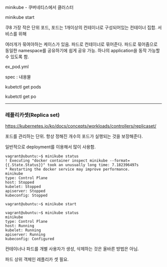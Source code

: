 minikube - 쿠버네티스에서 클러스터

minikube start

쿠8 가장 작은 단위 포드, 포드는 1개이상의 컨테이너로 구성되어있는 컨테이너 집합. 서비스를 위해

여러개가 묶여야하는 케이스가 있음. 파드로 컨테이너로 묶어준다. 파드로 묶어줌으로 동일한 namespace를 공유하기에 쉽게 공유 가능. 하나의 application을 동작 가능할 수 있도록 함.



ex_pod.yml

spec : 내용물



kubetctl get pods

kubetctl get po



----

### 레플리카셋(Replica set)

https://kubernetes.io/ko/docs/concepts/workloads/controllers/replicaset/

포드를 관리하는 단위. 항상 정해진 개수의 포드가 실행되는 것을 보장해준다.

일반적으로 deployment를 이용해서 많이 사용함. 

```
vagrant@ubuntu:~$ minikube status
! Executing "docker container inspect minikube --format={{.State.Status}}" took an unusually long time: 7.182396497s
* Restarting the docker service may improve performance.
minikube
type: Control Plane
host: Stopped
kubelet: Stopped
apiserver: Stopped
kubeconfig: Stopped

vagrant@ubuntu:~$ minikube start

vagrant@ubuntu:~$ minikube status
minikube
type: Control Plane
host: Running
kubelet: Running
apiserver: Running
kubeconfig: Configured

```

컨테이너나 파드를 개별 사용자가 생성, 삭제하는 것은 올바른 방법은 아님.

파드 상위 객체인 레플리카 셋 필요. 